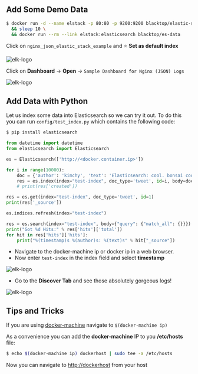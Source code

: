 ## Add Some Demo Data

```bash
$ docker run -d --name elstack -p 80:80 -p 9200:9200 blacktop/elastic-stack:geoip \
  && sleep 10 \
  && docker run --rm --link elstack:elasticsearch blacktop/es-data
```

Click on `nginx_json_elastic_stack_example` and :star: **Set as default index**  

![elk-logo](https://raw.githubusercontent.com/blacktop/docker-elk/master/docs/img/add-data-index.png)

Click on **Dashboard** -> **Open** -> `Sample Dashboard for Nginx (JSON) Logs`  

![elk-logo](https://raw.githubusercontent.com/blacktop/docker-elk/master/docs/img/add-data-dashboard.png)

## Add Data with Python

Let us index some data into Elasticsearch so we can try it out. To do this you can run `config/test_index.py` which contains the following code:

```bash
$ pip install elasticsearch
```

```python
from datetime import datetime
from elasticsearch import Elasticsearch

es = Elasticsearch(['http://<docker.container.ip>'])

for i in range(10000):
    doc = {'author': 'kimchy', 'text': 'Elasticsearch: cool. bonsai cool.', 'timestamp': datetime.now()}
    res = es.index(index="test-index", doc_type='tweet', id=i, body=doc)
    # print(res['created'])

res = es.get(index="test-index", doc_type='tweet', id=1)
print(res['_source'])

es.indices.refresh(index="test-index")

res = es.search(index="test-index", body={"query": {"match_all": {}}})
print("Got %d Hits:" % res['hits']['total'])
for hit in res['hits']['hits']:
    print("%(timestamp)s %(author)s: %(text)s" % hit["_source"])
```

-	Navigate to the docker-machine ip or docker ip in a web browser.
-	Now enter `test-index` in the index field and select **timestamp**

![elk-logo](https://raw.githubusercontent.com/blacktop/docker-elk/master/docs/img/timestamp.png)

-	Go to the **Discover Tab** and see those absolutely gorgeous logs!

![elk-logo](https://raw.githubusercontent.com/blacktop/docker-elk/master/docs/img/python-data.png)

## Tips and Tricks

If you are using [docker-machine](https://docs.docker.com/machine/) navigate to `$(docker-machine ip)`

As a convenience you can add the **docker-machine** IP to you **/etc/hosts** file:

```bash
$ echo $(docker-machine ip) dockerhost | sudo tee -a /etc/hosts
```

Now you can navigate to [http://dockerhost](http://dockerhost) from your host
